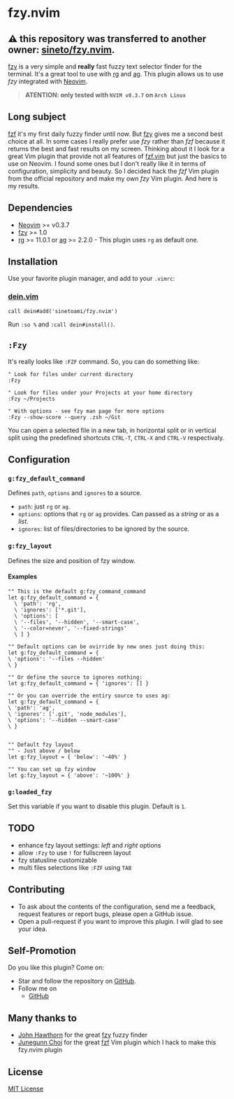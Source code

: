 # fzy.nvim
## :warning: this repository was transferred to another owner: [sineto/fzy.nvim](https://github.com/sineto/fzy.nvim).
[fzy][] is a very simple and **really** fast fuzzy text selector finder for 
the terminal. It's a great tool to use with [rg][] and [ag][]. 
This plugin allows us to use *fzy* integrated with [Neovim][].

> **ATENTION: only tested with `NVIM v0.3.7` on `Arch Linux`**

## Long subject
[fzf][] it's my first daily fuzzy finder until now. But [fzy][] gives me a 
second best choice at all. In some cases I really prefer use *fzy* rather than 
*fzf* because it returns the best and fast results on my screen. Thinking about
it I look for a great Vim plugin that provide not all features of [fzf.vim][]
but just the basics to use on Neovim. I found some ones but I don't really like
it in terms of configuration, simplicity and beauty. So I decided hack the *fzf* 
Vim plugin from the official repository and make my own *fzy* Vim plugin. And
here is my results.

## Dependencies
- [Neovim][] >= v0.3.7
- [fzy][] >= 1.0
- [rg][] >= 11.0.1 or [ag][] >= 2.2.0 - This plugin uses `rg` as default 
    one.

## Installation
Use your favorite plugin manager, and add to your `.vimrc`: 

### [dein.vim][] 
```vim
call dein#add('sinetoami/fzy.nvim')
```
Run `:so %` and `:call dein#install()`.

## `:Fzy`
It's really looks like `:FZF` command. So, you can do something like:
```vim
" Look for files under current directory
:Fzy

" Look for files under your Projects at your home directory
:Fzy ~/Projects

" With options - see fzy man page for more options
:Fzy --show-score --query .zsh ~/Git
```

You can open a selected file in a new tab, in horizontal split or in vertical split using the predefined shortcuts `CTRL-T`, `CTRL-X` and `CTRL-V` respectivaly.

## Configuration
### `g:fzy_default_command` 
Defines `path`, `options` and `ignores` to a source.
- `path`: just `rg` or `ag`.
- `options`: options that `rg` or `ag` provides. Can passed as a *string* 
    or as a *list*.
- `ignores`: list of files/directories to be ignored by the 
    source.

### `g:fzy_layout`
Defines the size and position of fzy window.

#### Examples
```vim
"" This is the default g:fzy_command_command
let g:fzy_default_command = {
  \ 'path': 'rg',
  \ 'ignores': ['*.git'],
  \ 'options': [
  \ '--files', '--hidden', '--smart-case', 
  \ '--color=never', '--fixed-strings'
  \ ] }

"" Default options can be ovirride by new ones just doing this:
let g:fzy_default_command = {
\ 'options': '--files --hidden'
\ }

"" Or define the source to ignores nothing:
let g:fzy_default_command = { 'ignores': [] }

"" Or you can override the entiry source to uses ag:
let g:fzy_default_command = {
\ 'path': 'ag',
\ 'ignores': ['.git', 'node_modules'],
\ 'options': '--hidden --smart-case'
\ }


"" Default fzy layout
"" - Just above / below
let g:fzy_layout = { 'below': '~40%' }

"" You can set up fzy window
let g:fzy_layout = { 'above': '~100%' }
```

### `g:loaded_fzy`
Set this variable if you want to disable this plugin. Default is `1`.

## TODO
- enhance fzy layout settings: *left* and *right* options
- allow `:Fzy` to use `!` for fullscreen layout
- fzy statusline customizable
- multi files selections like `:FZF` using `TAB`

## Contributing
- To ask about the contents of the configuration, send me a feedback, 
    request features or report bugs, please open a GitHub issue.
- Open a pull-request if you want to improve this plugin. 
    I will glad to see your idea.

## Self-Promotion
Do you like this plugin? Come on:
- Star and follow the repository on [GitHub](https://github.com/sinetoami/fzy.nvim).
- Follow me on
  - [GitHub](https://github.com/sinetoami)

## Many thanks to
- [John Hawthorn][] for the great [fzy][] fuzzy finder
- [Junegunn Choi][] for the great [fzf][] Vim plugin which I hack to make 
    this fzy.nvim plugin

## License
[MIT License](LICENSE)

[fzy]: https://github.com/jhawthorn/fzy
[fzf]: https://github.com/junegunn/fzy
[rg]: https://github.com/BurntSushi/ripgrep
[ag]: http://geoff.greer.fm/ag/
[Neovim]: https://neovim.io
[fzf.vim]: https://github.com/junegunn/fzf.vim
[dein.vim]: https://github.com/Shougo/dein.vim
[John Hawthorn]: https://github.com/jhawthorn
[Junegunn Choi]: https://github.com/junegunn
